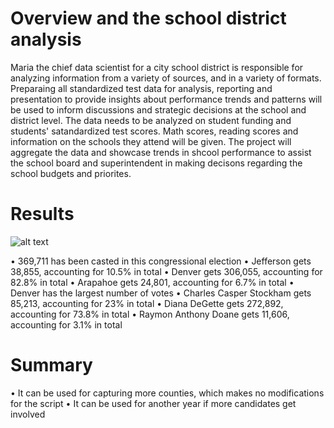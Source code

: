 # Overview and the school district analysis

Maria the chief data scientist for a city school district is responsible for analyzing information from a variety of sources, and in a variety of formats. Preparaing all standardized test data for analysis, reporting and presentation to provide insights about performance trends and patterns will be used to inform discussions and strategic decisions at the school and district level. The data needs to be analyzed on student funding and students' satandardized test scores. Math scores, reading scores and information on the schools they attend will be given. The project will aggregate the data and showcase trends in shcool performance to assist the school board and superintendent in making decisons regarding the school budgets and priorites.


# Results


![alt text](results.png)



• 369,711 has been casted in this congressional election
• Jefferson gets 38,855, accounting for 10.5% in total
• Denver gets 306,055, accounting for 82.8% in total
•	Arapahoe gets 24,801, accounting for 6.7% in total
•	Denver has the largest number of votes
•	Charles Casper Stockham gets 85,213, accounting for 23% in total
•	Diana DeGette gets 272,892, accounting for 73.8% in total
•	Raymon Anthony Doane gets 11,606, accounting for 3.1% in total 


# Summary

• It can be used for capturing more counties, which makes no modifications for the script
• It can be used for another year if more candidates get involved
